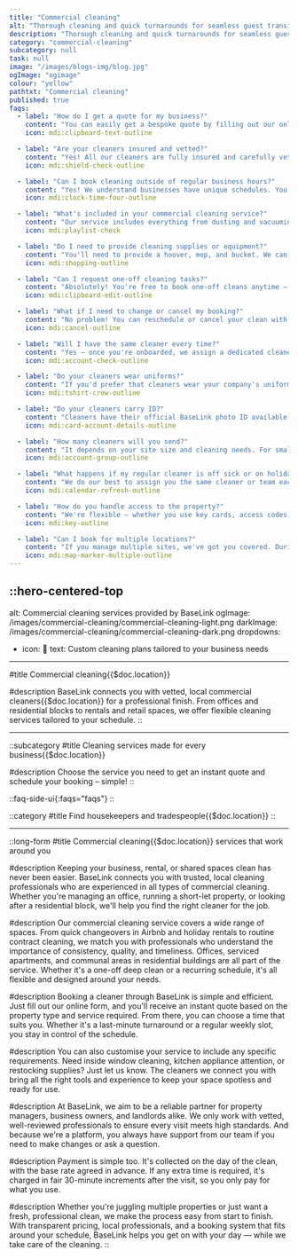 ```yaml
---
title: "Commercial cleaning"
alt: "Thorough cleaning and quick turnarounds for seamless guest transitions"
description: "Thorough cleaning and quick turnarounds for seamless guest transitions"
category: "commercial-cleaning"
subcategory: null
task: null
image: "/images/blogs-img/blog.jpg"
ogImage: "ogimage"
colour: "yellow"
pathtxt: "Commercial cleaning"
published: true
faqs:
  - label: "How do I get a quote for my business?"
    content: "You can easily get a bespoke quote by filling out our online form. Just tell us your property type, the services you need, and how often you'd like cleaning. We'll be in touch within one working day with your tailored quote — and follow it up with a quick call to chat through everything. There's no contract to lock you in. Change or cancel cleans anytime with 24 hours' notice, no fees. The more we work together, the better your rates and terms get. Fair and flexible — just how it should be."
    icon: mdi:clipboard-text-outline

  - label: "Are your cleaners insured and vetted?"
    content: "Yes! All our cleaners are fully insured and carefully vetted through interviews, background checks, and customer reviews to ensure consistently high quality. We'll match you with cleaners from your local area who are paid above the local living wage (because good people deserve it). We've built a platform that's easy and rewarding to work on, so you get the best people, every time."
    icon: mdi:shield-check-outline

  - label: "Can I book cleaning outside of regular business hours?"
    content: "Yes! We understand businesses have unique schedules. You can book early morning, evening, or weekend cleaning to avoid disrupting your workflow. Just let us know what works best for you when filling out the online quote form."
    icon: mdi:clock-time-four-outline

  - label: "What's included in your commercial cleaning service?"
    content: "Our service includes everything from dusting and vacuuming to sanitising high-touch surfaces, trash removal, and kitchen cleaning. We can also handle specific tasks like window cleaning, floor care, and restocking supplies, all tailored to your needs. If you have specific requirements not covered in the quote form, just include it in the 'Anything else we should know?' section. You can add any specific instructions or requests, whether it's extra cleaning in high-traffic areas or a focus on deep cleaning particular zones like restrooms or break-out spaces."
    icon: mdi:playlist-check

  - label: "Do I need to provide cleaning supplies or equipment?"
    content: "You'll need to provide a hoover, mop, and bucket. We can bring our own eco-friendly cleaning products for a small fee, or you're welcome to provide your own — just make sure the right supplies are available on the day. If you're using your own products, double-check they're suitable — we can't be responsible for any mishaps from the wrong stuff."
    icon: mdi:shopping-outline

  - label: "Can I request one-off cleaning tasks?"
    content: "Absolutely! You're free to book one-off cleans anytime — with or without a regular schedule. Whether it's a single deep clean or an extra visit on top of your regular service, you can manage it all through your online account. No contracts, no pressure — just clean when you need it."
    icon: mdi:clipboard-edit-outline

  - label: "What if I need to change or cancel my booking?"
    content: "No problem! You can reschedule or cancel your clean with 24 hours' notice at no extra charge. We want the process to be as flexible and stress-free as possible."
    icon: mdi:cancel-outline

  - label: "Will I have the same cleaner every time?"
    content: "Yes — once you're onboarded, we assign a dedicated cleaner or cleaning team to your site for every visit. We source experienced professionals locally to ensure reliability and consistency. If you ever have concerns or need a change, just let us know — we're happy to reassign and make it right."
    icon: mdi:account-check-outline

  - label: "Do your cleaners wear uniforms?"
    content: "If you'd prefer that cleaners wear your company's uniform , that's no problem. Just let us know during onboarding and provide at least two full sets per cleaner, free of charge. We ask that replacements are also supplied to cover normal wear and tear, so your team always looks the part."
    icon: mdi:tshirt-crew-outline

  - label: "Do your cleaners carry ID?"
    content: "Cleaners have their official BaseLink photo ID available in their app, which they can show on arrival. If your site requires additional ID, such as visitor badges or branded passes, you're welcome to supply them. Just let us know what's needed, and we'll make sure it's worn on-site."
    icon: mdi:card-account-details-outline

  - label: "How many cleaners will you send?"
    content: "It depends on your site size and cleaning needs. For smaller offices, one regular cleaner may be enough. For larger sites, we'll assign a team to cover the job efficiently. We always try to match you with local cleaners for consistency and reliability. Need cleaners for multiple sites? We can accommodate that too."
    icon: mdi:account-group-outline

  - label: "What happens if my regular cleaner is off sick or on holiday?"
    content: "We do our best to assign you the same cleaner or team each time, but if someone's away, we've got you covered. We'll send a fully briefed, trained cover cleaner to keep your service running smoothly — no disruption, no drop in quality."
    icon: mdi:calendar-refresh-outline

  - label: "How do you handle access to the property?"
    content: "We're flexible — whether you use key cards, access codes, a site manager sign-in or secure key storage, we'll work with your setup. Our team follows clear access instructions, and we ensure any keys or codes are stored and used securely. Want to use a dedicated key safe or keyholder policy? Just let us know."
    icon: mdi:key-outline

  - label: "Can I book for multiple locations?"
    content: "If you manage multiple sites, we've got you covered. During onboarding, you can set up each location in your online account, complete with its own cleaning schedule and preferences. Whether it's one site or ten, we'll coordinate everything to run smoothly — all under one account."
    icon: mdi:map-marker-multiple-outline
---
```


::hero-centered-top
---
alt: Commercial cleaning services provided by BaseLink
ogImage: /images/commercial-cleaning/commercial-cleaning-light.png
darkImage: /images/commercial-cleaning/commercial-cleaning-dark.png
dropdowns:
  - icon: 🧽
    text: Custom cleaning plans tailored to your business needs
---

#title
Commercial cleaning{{$doc.location}}

#description
BaseLink connects you with vetted, local commercial cleaners{{$doc.location}} for a professional finish. From offices and residential blocks to rentals and retail spaces, we offer flexible cleaning services tailored to your schedule.
::

---

::subcategory
#title
Cleaning services made for every business{{$doc.location}}

#description
Choose the service you need to get an instant quote and schedule your booking – simple!
::


::faq-side-ui{:faqs="faqs"}
::


::category
#title
Find housekeepers and tradespeople{{$doc.location}}
::

---

::long-form
#title
Commercial cleaning{{$doc.location}} services that work around you

#description
Keeping your business, rental, or shared spaces clean has never been easier. BaseLink connects you with trusted, local cleaning professionals who are experienced in all types of commercial cleaning. Whether you're managing an office, running a short-let property, or looking after a residential block, we'll help you find the right cleaner for the job.

#description
Our commercial cleaning service covers a wide range of spaces. From quick changeovers in Airbnb and holiday rentals to routine contract cleaning, we match you with professionals who understand the importance of consistency, quality, and timeliness. Offices, serviced apartments, and communal areas in residential buildings are all part of the service. Whether it's a one-off deep clean or a recurring schedule, it's all flexible and designed around your needs.

#description
Booking a cleaner through BaseLink is simple and efficient. Just fill out our online form, and you'll receive an instant quote based on the property type and service required. From there, you can choose a time that suits you. Whether it's a last-minute turnaround or a regular weekly slot, you stay in control of the schedule.

#description
You can also customise your service to include any specific requirements. Need inside window cleaning, kitchen appliance attention, or restocking supplies? Just let us know. The cleaners we connect you with bring all the right tools and experience to keep your space spotless and ready for use.

#description
At BaseLink, we aim to be a reliable partner for property managers, business owners, and landlords alike. We only work with vetted, well-reviewed professionals to ensure every visit meets high standards. And because we're a platform, you always have support from our team if you need to make changes or ask a question.

#description
Payment is simple too. It's collected on the day of the clean, with the base rate agreed in advance. If any extra time is required, it's charged in fair 30-minute increments after the visit, so you only pay for what you use.

#description
Whether you're juggling multiple properties or just want a fresh, professional clean, we make the process easy from start to finish. With transparent pricing, local professionals, and a booking system that fits around your schedule, BaseLink helps you get on with your day — while we take care of the cleaning.
::